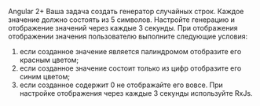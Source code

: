 Angular 2+
Ваша задача создать генератор случайных строк. Каждое значение должно состоять из 5 символов. 
Настройте генерацию и отображение значений через каждые 3 секунды. 
При отображения отображении значения пользователю  выполните следующие условия:
1. если созданное значение является палиндромом отобразите его красным цветом;
2. если созданное значение состоит только из цифр отобразите его синим цветом;
3. если созданное содержит 0 не отображайте его вовсе.
При настройке отображения через каждые 3 секунды используйте RxJs.